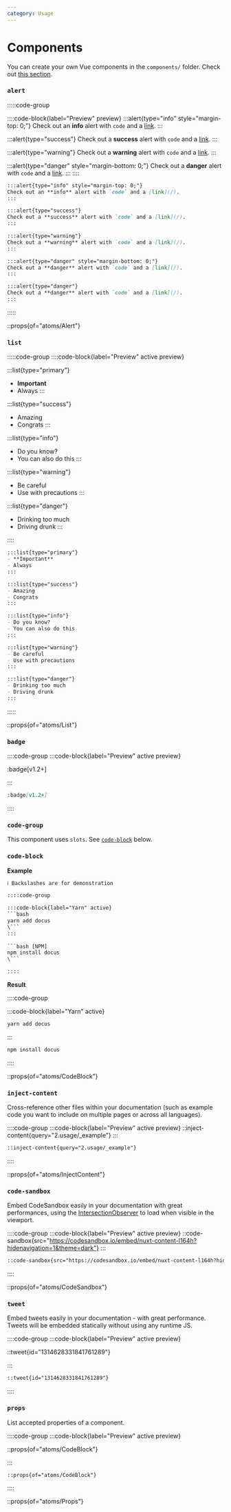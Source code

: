 ```yaml
---
category: Usage
---
```


# Components

You can create your own Vue components in the `components/` folder. Check out [this section](https://content.nuxtjs.org/writing#vue-components).

### `alert`

:::::code-group

::::code-block{label="Preview" preview}
:::alert{type="info" style="margin-top: 0;"}
Check out an **info** alert with `code` and a [link](/).
:::

:::alert{type="success"}
Check out a **success** alert with `code` and a [link](/).
:::

:::alert{type="warning"}
Check out a **warning** alert with `code` and a [link](/).
:::

:::alert{type="danger" style="margin-bottom: 0;"}
Check out a **danger** alert with `code` and a [link](/).
:::
::::

```md [Code]
:::alert{type="info" style="margin-top: 0;"}
Check out an **info** alert with `code` and a [link](/).
:::

:::alert{type="success"}
Check out a **success** alert with `code` and a [link](/).
:::

:::alert{type="warning"}
Check out a **warning** alert with `code` and a [link](/).
:::

:::alert{type="danger" style="margin-bottom: 0;"}
Check out a **danger** alert with `code` and a [link](/).
:::
```

```md [Directive]
:::alert{type="danger"}
Check out a **danger** alert with `code` and a [link](/).
::: 
```

:::::

::props{of="atoms/Alert"}

### `list`

:::::code-group
::::code-block{label="Preview" active preview}

:::list{type="primary"}
- **Important**
- Always
:::

:::list{type="success"}
- Amazing
- Congrats
:::

:::list{type="info"}
- Do you know?
- You can also do this
:::

:::list{type="warning"}
- Be careful
- Use with precautions
:::

:::list{type="danger"}
- Drinking too much
- Driving drunk
:::

::::

```md [Code]
:::list{type="primary"}
- **Important**
- Always
:::

:::list{type="success"}
- Amazing
- Congrats
:::

:::list{type="info"}
- Do you know?
- You can also do this
:::

:::list{type="warning"}
- Be careful
- Use with precautions
:::

:::list{type="danger"}
- Drinking too much
- Driving drunk
:::
```

:::::

::props{of="atoms/List"}

### `badge`

::::code-group
:::code-block{label="Preview" active preview}

:badge[v1.2+]

:::

```md [Code]
:badge[v1.2+]
```

::::

### `code-group`

This component uses `slots`. See [`code-block`](#code-block) below.

### `code-block`

**Example**

````html
ℹ️ Backslashes are for demonstration

::::code-group

:::code-block{label="Yarn" active} 
```bash
yarn add docus
\```
:::
  
```bash [NPM]
npm install docus
\``` 

::::
````

**Result**

::::code-group

:::code-block{label="Yarn" active} 
```bash
yarn add docus
```
:::
  
```bash [NPM]
npm install docus
``` 

::::

::props{of="atoms/CodeBlock"}

### `inject-content`

Cross-reference other files within your documentation (such as example code you want to include on multiple pages or across all languages).

::::code-group
  :::code-block{label="Preview" active preview}
    ::inject-content{query="2.usage/_example"}
  :::

  ```md [Code]
  ::inject-content{query="2.usage/_example"}
  ```
::::

::props{of="atoms/InjectContent"}

### `code-sandbox`

Embed CodeSandbox easily in your documentation with great performances, using the [IntersectionObserver](https://developer.mozilla.org/en-US/docs/Web/API/Intersection_Observer_API) to load when visible in the viewport.

::::code-group
  :::code-block{label="Preview" active preview}
    ::code-sandbox{src="https://codesandbox.io/embed/nuxt-content-l164h?hidenavigation=1&theme=dark"}
  :::
  ```md [Code]
  ::code-sandbox{src="https://codesandbox.io/embed/nuxt-content-l164h?hidenavigation=1&theme=dark"}
  ```
::::

::props{of="atoms/CodeSandbox"}

### `tweet`

Embed tweets easily in your documentation - with great performance. Tweets will be embedded statically without using any runtime JS.

::::code-group
  :::code-block{label="Preview" active preview}

  ::tweet{id="1314628331841761289"}

  :::

  ```md [Code]
  ::tweet{id="1314628331841761289"}
  ```

::::

<!-- <props of="atoms/Tweet"></props> -->

### `props`

List accepted properties of a component.

::::code-group
  :::code-block{label="Preview" active preview}

  ::props{of="atoms/CodeBlock"}

  :::

  ```md [Code]
  ::props{of="atoms/CodeBlock"}
  ```

::::

::props{of="atoms/Props"}
